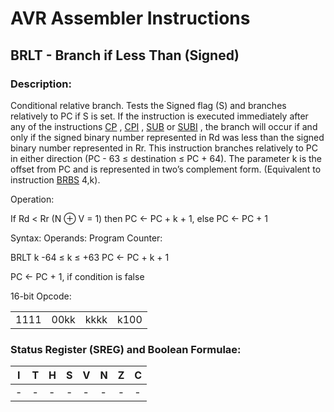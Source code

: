 AVR Assembler Instructions
==========================

BRLT - Branch if Less Than (Signed)
-----------------------------------

### <a href="" id="N1381D"></a> Description:

Conditional relative branch. Tests the Signed flag (S) and branches relatively to PC if S is set. If the instruction is executed immediately after any of the instructions <a href="avrassembler.wb_CP.html" class="xref" title="CP- Compare">CP</a> , <a href="avrassembler.wb_CPI.html" class="xref" title="CPI- Compare with Immediate">CPI</a> , <a href="avrassembler.wb_SUB.html" class="xref" title="SUB- Subtract without Carry">SUB</a> or <a href="avrassembler.wb_SUBI.html" class="xref" title="SUBI- Subtract Immediate">SUBI</a> , the branch will occur if and only if the signed binary number represented in Rd was less than the signed binary number represented in Rr. This instruction branches relatively to PC in either direction (PC - 63 ≤ destination ≤ PC + 64). The parameter k is the offset from PC and is represented in two’s complement form. (Equivalent to instruction <a href="avrassembler.wb_BRBS.html" class="xref" title="BRBS - Branch if Bit in SREG is Set">BRBS</a> 4,k).

Operation:

If Rd &lt; Rr (N ⊕ V = 1) then PC ← PC + k + 1, else PC ← PC + 1

Syntax: Operands: Program Counter:

BRLT k -64 ≤ k ≤ +63 PC ← PC + k + 1

PC ← PC + 1, if condition is false

16-bit Opcode:

|      |      |      |      |
|------|------|------|------|
| 1111 | 00kk | kkkk | k100 |

### <a href="" id="N13866"></a> Status Register (SREG) and Boolean Formulae:

| I   | T   | H   | S   | V   | N   | Z   | C   |
|-----|-----|-----|-----|-----|-----|-----|-----|
| -   | -   | -   | -   | -   | -   | -   | -   |
